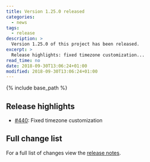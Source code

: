 ```yaml
---
title: Version 1.25.0 released
categories:
  - news
tags:
  - release
description: >
  Version 1.25.0 of this project has been released.
excerpt: >
  Release highlights: fixed timezone customization...
read_time: no
date: 2018-09-30T13:06:24+01:00
modified: 2018-09-30T13:06:24+01:00
---
```


{% include base_path %}

## Release highlights

* [#440](https://github.com/gantsign/development-environment/pull/440):
  Fixed timezone customization

## Full change list

For a full list of changes view the
[release notes](https://github.com/gantsign/development-environment/releases/tag/1.25.0).
